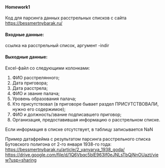 #### Homework1
Код для парсинга данных расстрельных списков с сайта https://bessmertnybarak.ru/
#### Входные данные: 
ссылка на расстрельный список, аргумент -indir
#### Выходные данные:
Excel-файл со следующими колонками:
1. ФИО расстрелянного;
2. Дата приговора;
3. Дата расстрела;
3. ФИО и звание палача;
4. Уровень образования палача;
5. Кто присутствовал (в приговоре бывает раздел ПРИСУТСТВОВАЛИ, нужно его содержимое);
6. ФИО и должность/звание подписавшего приговор;
7. Организация, предоставившая информацию о расстрельном списке.

Если информация в списке отсутствует, в таблицу записывается NaN

Пример датафрейма с результатом парсинга расстрельного списка Бутовского полигона от 2-го января 1938-го года: https://bessmertnybarak.ru/article/2_yanvarya_1938_goda/
https://drive.google.com/file/d/1Q6Vbqc5blE963If0eJNLsTbQjNnOUazt/view?usp=sharing
